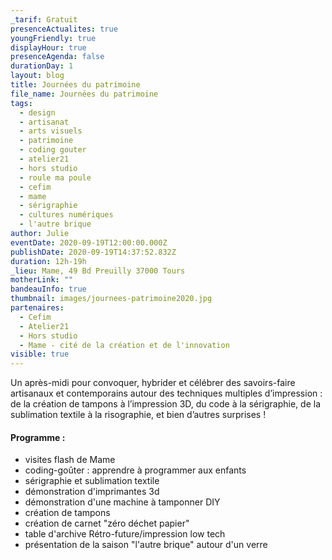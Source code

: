 ```yaml
---
_tarif: Gratuit
presenceActualites: true
youngFriendly: true
displayHour: true
presenceAgenda: false
durationDay: 1
layout: blog
title: Journées du patrimoine
file_name: Journées du patrimoine
tags:
  - design
  - artisanat
  - arts visuels
  - patrimoine
  - coding gouter
  - atelier21
  - hors studio
  - roule ma poule
  - cefim
  - mame
  - sérigraphie
  - cultures numériques
  - l'autre brique
author: Julie
eventDate: 2020-09-19T12:00:00.000Z
publishDate: 2020-09-19T14:37:52.832Z
duration: 12h-19h
_lieu: Mame, 49 Bd Preuilly 37000 Tours
motherLink: ""
bandeauInfo: true
thumbnail: images/journees-patrimoine2020.jpg
partenaires:
  - Cefim
  - Atelier21
  - Hors studio
  - Mame - cité de la création et de l'innovation
visible: true
---
```

Un après-midi pour convoquer, hybrider et célébrer des savoirs-faire artisanaux et contemporains autour des techniques multiples d’impression : de la création de tampons à l’impression 3D, du code à la sérigraphie, de la sublimation textile à la risographie, et bien d’autres surprises !



#### Programme :

* visites flash de Mame
* coding-goûter : apprendre à programmer aux enfants
* sérigraphie et sublimation textile
* démonstration d'imprimantes 3d
* démonstration d'une machine à tamponner DIY
* création de tampons
* création de carnet "zéro déchet papier"
* table d'archive Rétro-future/impression low tech
* présentation de la saison "l'autre brique" autour d'un verre